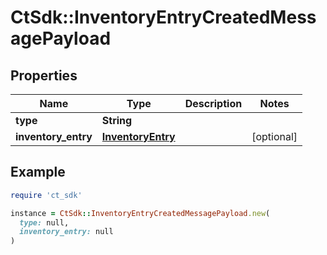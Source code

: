 # CtSdk::InventoryEntryCreatedMessagePayload

## Properties

| Name | Type | Description | Notes |
| ---- | ---- | ----------- | ----- |
| **type** | **String** |  |  |
| **inventory_entry** | [**InventoryEntry**](InventoryEntry.md) |  | [optional] |

## Example

```ruby
require 'ct_sdk'

instance = CtSdk::InventoryEntryCreatedMessagePayload.new(
  type: null,
  inventory_entry: null
)
```

